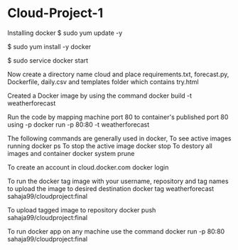 # Cloud-Project-1

Installing docker
$ sudo yum update -y 

$ sudo yum install -y docker

$ sudo service docker start

Now create a directory name cloud and place requirements.txt, forecast.py, Dockerfile, daily.csv and templates folder which contains try.html

Created a Docker image by using the command
docker build -t weatherforecast

Run the code by mapping machine port 80 to container's published port 80 using -p
docker run -p 80:80 -t weatherforecast

The following commands are generally used in docker,
To see active images running
docker ps
To stop the active image
docker stop <imageid>
To destory all images and container
docker system prune

To create an account in cloud.docker.com
docker login

To run the docker tag image with your username, repository and tag names to upload the image to desired destination
docker tag weatherforecast sahaja99/cloudproject:final

To upload tagged image to repository
docker push sahaja99/cloudproject:final

To run docker app on any machine use the command
docker run -p 80:80 sahaja99/cloudproject:final
